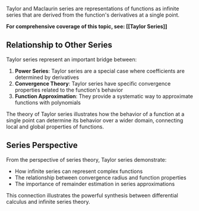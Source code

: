 ---
---

Taylor and Maclaurin series are representations of functions as infinite series that are derived from the function's derivatives at a single point.

**For comprehensive coverage of this topic, see: [[Taylor Series]]**

## Relationship to Other Series

Taylor series represent an important bridge between:

1. **Power Series**: Taylor series are a special case where coefficients are determined by derivatives
2. **Convergence Theory**: Taylor series have specific convergence properties related to the function's behavior
3. **Function Approximation**: They provide a systematic way to approximate functions with polynomials

The theory of Taylor series illustrates how the behavior of a function at a single point can determine its behavior over a wider domain, connecting local and global properties of functions.

## Series Perspective

From the perspective of series theory, Taylor series demonstrate:

- How infinite series can represent complex functions
- The relationship between convergence radius and function properties
- The importance of remainder estimation in series approximations

This connection illustrates the powerful synthesis between differential calculus and infinite series theory.
